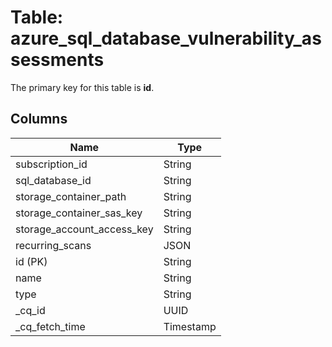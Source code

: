 # Table: azure_sql_database_vulnerability_assessments


The primary key for this table is **id**.


## Columns
| Name          | Type          |
| ------------- | ------------- |
|subscription_id|String|
|sql_database_id|String|
|storage_container_path|String|
|storage_container_sas_key|String|
|storage_account_access_key|String|
|recurring_scans|JSON|
|id (PK)|String|
|name|String|
|type|String|
|_cq_id|UUID|
|_cq_fetch_time|Timestamp|